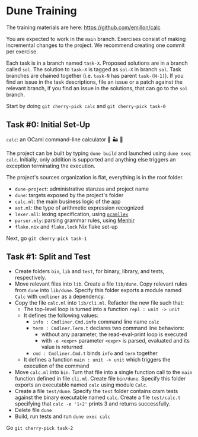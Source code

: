 # Dune Training

The training materials are here: https://github.com/emillon/calc

You are expected to work in the `main` branch. Exercises consist of making
incremental changes to the project. We recommend creating one commit per
exercise.

Each task is in a branch named `task-X`. Proposed solutions are in a branch
called `sol`. The solution to `task-X` is tagged as `sol-X` in branch `sol`.
Task branches are chained together (i.e. `task-N` has parent `task-(N-1)`). If
you find an issue in the task descriptions, file an issue or a patch against the
relevant branch, if you find an issue in the solutions, that can go to the `sol`
branch.

Start by doing `git cherry-pick calc` and `git cherry-pick task-0`

## Task #0: Initial Set-Up

`calc`: an OCaml command-line calculator :1234: :desert: :camel:

The project can be built by typing `dune build` and launched using `dune exec
calc`. Initially, only addition is supported and anything else triggers an
exception terminating the execution.

The project's sources organization is flat, everything is in the root folder.
* `dune-project`: administrative stanzas and project name
* `dune`: targets exposed by the project's folder
* `calc.ml`: the main business logic of the app
* `ast.ml`: the type of arithmetic expression recognized
* `lexer.mll`: lexing specification, using [`ocamllex`](https://ocaml.org/manual/5.2/lexyacc.html)
* `parser.mly`: parsing grammar rules, using [Menhir](https://gallium.inria.fr/~fpottier/menhir/)
* `flake.nix` and `flake.lock` Nix flake set-up

Next, go `git cherry-pick task-1`

## Task #1: Split and Test

* Create folders `bin`, `lib` and `test`, for binary, library, and tests,
  respectively.
* Move relevant files into `lib`. Create a file `lib/dune`. Copy relevant rules
  from `dune` into `lib/dune`. Specify this folder exports a module named `Calc`
  with `cmdliner` as a dependency.
* Copy the file `calc.ml` into `lib/cli.ml`. Refactor the new file such that:
  - The top-level loop is turned into a function `repl : unit -> unit`
  - It defines the following values:
    * `info : Cmdliner.Cmd.info` command line name `calc`
    * `term : Cmdlner.Term.t` declares two command line behaviors:
      - without any parameter, the read-eval-print loop is executed
      - with `-e <expr>` parameter `<expr>` is parsed, evaluated and its value
        is returned
    * `cmd : Cmdliner.Cmd.t` binds `info` and `term` together
  - It defines a function `main : unit -> unit` which triggers the execution of
    the command
* Move `calc.ml` into `bin`. Turn that file into a single function call to the
  `main` function defined in file `cli.ml`. Create file `bin/dune`. Specify this
  folder exports an executable named `calc` using module `Calc`.
* Create a file `test/dune`. Specify the `test` folder contains cram tests
  against the binary executable named `calc`. Create a file `test/calc.t`
  specifying that `calc -e '1+2'` prints 3 and returns successfully.
* Delete file `dune`
* Build, run tests and run `dune exec calc`

Go `git cherry-pick task-2`
